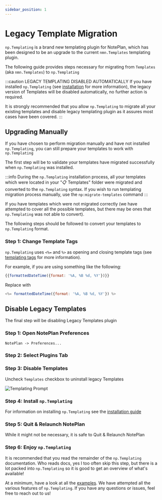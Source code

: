 ```yaml
---
sidebar_position: 1
---
```


# Legacy Template Migration
`np.Templating` is a brand new templating plugin for NotePlan, which has been designed to be an upgrade to the current `nmn.Templates` templating plugin.

The following guide provides steps necessary for migrating from `Templates` (aka `nmn.Templates`) to `np.Templating`

:::caution LEGACY TEMPLATING DISABLED AUTOMATICALLY
If you have installed `np.Templating` (see [installation](/docs/installation) for more information), the legacy version of Templates will be disabled automatically, no further action is required.

It is strongly recommended that you allow `np.Templating` to migrate all your existing templates and disable legacy templating plugin as it assures most cases have been covered.
:::

## Upgrading Manually
If you have chosen to perform migration manually and have not installed `np.Templating`, you can still prepare your templates to work with `np.Templating`

The first step will be to validate your templates have migrated successfully when `np.Templating` was installed.

:::info
During the `np.Templating` installation process, all your templates which were located in your "📋 Templates" folder were migrated and converted to the `np.Templating` syntax. If you wish to run templating migration process manually, use the `np:migrate-templates` command
:::

If you have templates which were not migrated correctly (we have attempted to cover all the possible templates, but there may be ones that `np.Templating` was not able to convert).

The following steps should be followed to convert your templates to `np.Templating` format.

### Step 1: Change Template Tags
`np.Templating` uses `<%=` and `%>` as opening and closing template tags (see [templating tags](/docs/templating-basics/template-tags) for more information).

For example, if you are using something like the following:

```js
{{formattedDateTime({format: '%A, %B %d, %Y'})}}
```

Replace with

```js
<%= formattedDateTime({format: '%A, %B %d, %Y'}) %>
```

## Disable Legacy Templates
The final step will be disabling Legacy Templates plugin

### Step 1: Open NotePlan Preferences
`NotePlan -> Preferences...`

### Step 2: Select Plugins Tab

### Step 3: Disable Templates
Uncheck `Templates` checkbox to uninstall legacy Templates

![Templating Prompt](/img/templates-uninstall.png)

### Step 4: Install `np.Templating`
For information on installing `np.Templating` see the [installation guide](/docs/installation)

### Step 5: Quit & Relaunch NotePlan
While it might not be necessary, it is safe to Quit & Relaunch NotePlan

### Step 6: Enjoy `np.Templating`
It is recommended that you read the remainder of the `np.Templating` documentation. Who reads docs, yes I too often skip this step, but there is a lot packed into `np.Templating` so it is good to get an overview of what's available!

At a minimum, have a look at all the [examples](/docs/templating-examples/simple). We have attempted all the various features of `np.Templating`. If you have any questions or issues, feel free to reach out to us!
